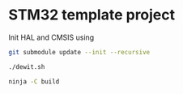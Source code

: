 # STM32 template project

Init HAL and CMSIS using
```sh
git submodule update --init --recursive
```

```sh
./dewit.sh
```

```sh
ninja -C build
```
